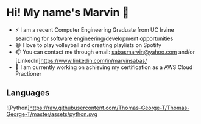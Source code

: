 #  Hi! My name's Marvin 👋
* ⚡ I am a recent Computer Engineering Graduate from UC Irvine searching for software engineering/development opportunities
* 😄 I love to play volleyball and creating playlists on Spotify 
* 📫 You can contact me through email: sabasmarvin@yahoo.com and/or [LinkedIn]https://www.linkedin.com/in/marvinsabas/
* 🌱 I am currently working on achieving my certification as a AWS Cloud Practioner

## Languages
![Python]https://raw.githubusercontent.com/Thomas-George-T/Thomas-George-T/master/assets/python.svg
<!--
**basedmarv/basedmarv** is a ✨ _special_ ✨ repository because its `README.md` (this file) appears on your GitHub profile.

Here are some ideas to get you started:

- 🔭 I’m currently working on ...
- 🌱 I’m currently learning ...
- 👯 I’m looking to collaborate on ...
- 🤔 I’m looking for help with ...
- 💬 Ask me about ...
- 📫 How to reach me: ...
- 😄 Pronouns: ...
- ⚡ Fun fact: ...
-->
